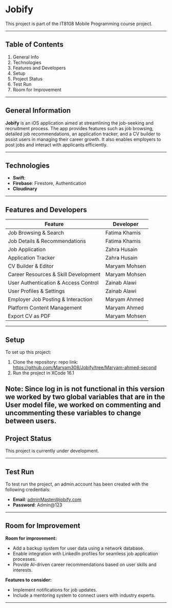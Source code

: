 # Jobify  
This project is part of the IT8108 Mobile Programming course project.  

---

## Table of Contents  
1. General Info  
2. Technologies  
3. Features and Developers  
4. Setup  
5. Project Status  
6. Test Run  
7. Room for Improvement  

---

## General Information  
**Jobify** is an iOS application aimed at streamlining the job-seeking and recruitment process. The app provides features such as job browsing, detailed job recommendations, an application tracker, and a CV builder to assist users in managing their career growth. It also enables employers to post jobs and interact with applicants efficiently.  

---

## Technologies  
- **Swift**: 
- **Firebase**: Firestore, Authentication
- **Cloudinary**

---

## Features and Developers  

| **Feature**                         | **Developer**        |  
|-------------------------------------|----------------------|  
| Job Browsing & Search               | Fatima Khamis        |  
| Job Details & Recommendations       | Fatima Khamis        |  
| Job Application                     | Zahra Husain         |  
| Application Tracker                 | Zahra Husain         |  
| CV Builder & Editor                 | Maryam Mohsen        |  
| Career Resources & Skill Development| Maryam Mohsen        |  
| User Authentication & Access Control| Zainab Alawi         |  
| User Profiles & Settings            | Zainab Alawi         |  
| Employer Job Posting & Interaction  | Maryam Ahmed         |  
| Platform Content Management         | Maryam Ahmed         |  
| Export CV as PDF                    | Maryam Mohsen        |  

---

## Setup  

To set up this project:  
1. Clone the repository:  repo link: https://github.com/Maryam308/Jobify/tree/Maryam-ahmed-second
2. Run the project in XCode 16.1

Note: Since log in is not functional in this version we worked by two global variables that are in the User model file, we worked on commenting and uncommenting these variables to change between users.
---

## Project Status  
This project is currently under development.  

---

## Test Run  

To test run the project, an admin account has been created with the following credentials:  
- **Email**: adminMaster@jobify.com  
- **Password**: Admin@123  

---

## Room for Improvement  

**Room for improvement:**  
- Add a backup system for user data using a network database.  
- Enable integration with LinkedIn profiles for seamless job application processes.  
- Provide AI-driven career recommendations based on user skills and interests.  

**Features to consider:**  
- Implement notifications for job updates.  
- Include a mentoring system to connect users with industry experts.  
---  
